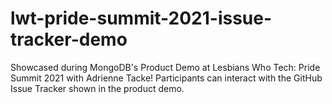 # lwt-pride-summit-2021-issue-tracker-demo
Showcased during MongoDB's Product Demo at Lesbians Who Tech: Pride Summit 2021 with Adrienne Tacke! Participants can interact with the GitHub Issue Tracker shown in the product demo.
